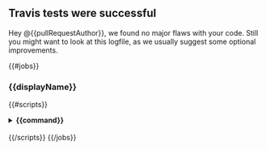 ## Travis tests were successful
Hey @{{pullRequestAuthor}}, 
we found no major flaws with your code. Still you might want to look at this logfile, as we usually suggest some optional improvements.

{{#jobs}}
### {{displayName}}
{{#scripts}}
<details>
  <summary>
    <strong>
     {{command}}
    </strong>
  </summary>

```
{{&contents}}
```
</details>
<br />
{{/scripts}}
{{/jobs}}
